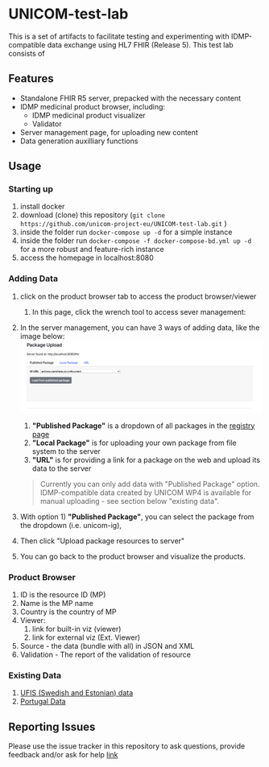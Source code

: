 # UNICOM-test-lab

This is a set of artifacts to facilitate testing and experimenting with IDMP-compatible data exchange using HL7 FHIR (Release 5).
This test lab consists of

## Features

* Standalone FHIR R5 server, prepacked with the necessary content
* IDMP medicinal product browser, including:
  * IDMP medicinal product visualizer
  * Validator
* Server management page, for uploading new content
* Data generation auxilliary functions

## Usage

### Starting up
1. install docker
2. download (clone) this repository (`git clone https://github.com/unicom-project-eu/UNICOM-test-lab.git` )
3. inside the folder run ```docker-compose up -d``` for a simple instance
4. inside the folder run ```docker-compose -f docker-compose-bd.yml up -d``` for a more robust and feature-rich instance
5. access the homepage in localhost:8080



### Adding Data
1. click on the product browser tab to access the product browser/viewer
   1. In this page, click the wrench tool to access sever management:
2. In the server management, you can have 3 ways of adding data, like the image below:
    ![package upload](apps/assets/images/package-upload.png)

   1. **"Published Package"** is a dropdown of all packages in the [registry page](http://fhir.org/guides/registry/)
   2. **"Local Package"** is for uploading your own package from file system to the server
   3. **"URL"** is for providing a link for a package on the web and upload its data to the server
   > Currently you can only add data with "Published Package" option. IDMP-compatible data created by UNICOM WP4 is available for manual uploading - see section below "existing data".
   
3. With option 1) **"Published Package"**, you can select the package from the dropdown (i.e. unicom-ig), 
4. Then click "Upload package resources to server"
5. You can go back to the product browser and visualize the products.


### Product Browser

1. ID is the resource ID (MP)
2. Name is the MP name
3. Country is the country of MP
4. Viewer:
   1. link for built-in viz (viewer)
   2. link for external viz (Ext. Viewer)
5. Source - the data (bundle with all) in JSON and XML
6. Validation - The report of the validation of resource 

### Existing Data

1. [UFIS (Swedish and Estonian) data](https://github.com/unicom-project-eu/unicom-tools/tree/main/ufis/ufis-fhir/input/fsh)
2. [Portugal Data](https://github.com/unicom-project-eu/unicom-tools/tree/main/pt-PPLCreator/fhir-data/input/fsh/pt)

## Reporting Issues

Please use the issue tracker in this repository to ask questions, provide feedback and/or ask for help
[link](https://github.com/unicom-project-eu/UNICOM-test-lab/issues)

